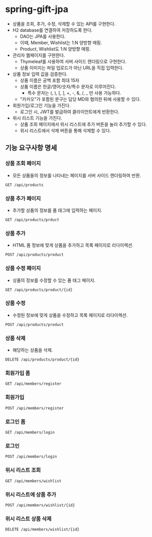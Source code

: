 # spring-gift-jpa

- 상품을 조회, 추가, 수정, 삭제할 수 있는 API를 구현한다.
- H2 database를 연결하여 저장하도록 한다.
	- DAO는 JPA를 사용한다.
	- 이때, Member, Wishlist는 1:N 양방향 매핑.
	- Product, Wishlist도 1:N 양방향 매핑.
- 관리자 웹페이지를 구현한다.
	- Thymeleaf를 사용하여 서버 사이드 렌더링으로 구현한다.
	- 상품 이미지는 파일 업로드가 아닌 URL을 직접 입력한다.
- 상품 정보 입력 값을 검증한다.
	- 상품 이름은 공백 포함 최대 15자
	- 상품 이름은 한글/영어/숫자/특수 문자로 이루어진다.
		- 특수 문자는 (, ), [, ], +, -, &, /, _ 만 사용 가능하다.
	- "카카오"가 포함된 문구는 담당 MD와 협의한 뒤에 사용할 수 있다.	
- 회원가입/로그인 기능을 가진다.
	- 로그인 시, JWT를 발급하여 클라이언트에게 반환한다.
- 위시 리스트 기능을 가진다.
	- 상품 조회 페이지에서 위시 리스트에 추가 버튼을 눌러 추가할 수 있다.
	- 위시 리스트에서 삭제 버튼을 통해 삭제할 수 있다.

## 기능 요구사항 명세
### 상품 조회 페이지
- 모든 상품들의 정보를 나타내는 페이지를 서버 사이드 렌더링하여 반환.
```
GET /api/products
```
### 상품 추가 페이지
- 추가할 상품의 정보를 폼 태그에 입력하는 페이지.
```
GET /api/products/prduct
```

### 상품 추가
- HTML 폼 정보에 맞게 상품을 추가하고 목록 페이지로 리다이렉션.
```
POST /api/products/product
```

### 상품 수정 페이지
- 상품의 정보를 수정할 수 있는 폼 태그 페이지.
```
GET /api/products/product/{id}
```


### 상품 수정
- 수정된 정보에 맞게 상품을 수정하고 목록 페이지로 리다이렉션.
```
POST /api/products/product
```

### 상품 삭제
- 해당하는 상품을 삭제.
```
DELETE /api/products/product/{id}
```
### 회원가입 폼
```
GET /api/members/register
```

### 회원가입
```
POST /api/members/register
```
### 로그인 폼
```
GET /api/members/login
```
### 로그인
```
POST /api/members/login
```
### 위시 리스트 조회
```
GET /api/members/wishlist
```
### 위시 리스트에 상품 추가
```
POST /api/members/wishlist/{id}
```

### 위시 리스트 상품 삭제
```
DELETE /api/members/wishlist/{id}
```

